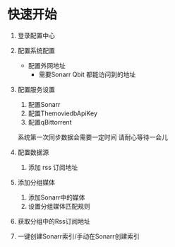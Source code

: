 # 快速开始

1. 登录配置中心
2. 配置系统配置
    * 配置外网地址 
      * 需要Sonarr Qbit 都能访问到的地址
3. 配置服务设置
   1. 配置Sonarr
   2. 配置ThemoviedbApiKey
   3. 配置qBittorrent
   
   系统第一次同步数据会需要一定时间 请耐心等待一会儿
4. 配置数据源
   1. 添加 rss 订阅地址
5. 添加分组媒体
   1. 添加Sonarr中的媒体
   2. 设置分组媒体匹配规则
6. 获取分组中的Rss订阅地址
7. 一键创建Sonarr索引/手动在Sonarr创建索引